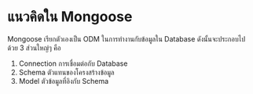 
# แนวคิดใน Mongoose

Mongoose เรียกตัวเองเป็น ODM ในการทำงานกับข้อมูลใน Database ดังนั้นจะประกอบไปด้วย 3 ส่วนใหญ่ๆ คือ

1. Connection การเชื่อมต่อกับ Database
2. Schema ตัวแทนของโครงสร้างข้อมูล 
3. Model ตัวข้อมูลที่อิงกับ Schema 